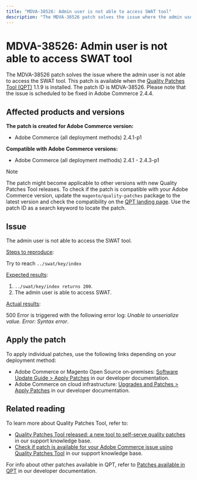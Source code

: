 ```yaml
---
title: "MDVA-38526: Admin user is not able to access SWAT tool"
description: "The MDVA-38526 patch solves the issue where the admin user is not able to access the SWAT tool. This patch is available when the [Quality Patches Tool (QPT)](https://experienceleague.adobe.com/docs/commerce-knowledge-base/kb/announcements/commerce-announcements/magento-quality-patches-released-new-tool-to-self-serve-quality-patches.html) 1.1.9 is installed. The patch ID is MDVA-38526. Please note that the issue is scheduled to be fixed in Adobe Commerce 2.4.4."
---
```


# MDVA-38526: Admin user is not able to access SWAT tool

The MDVA-38526 patch solves the issue where the admin user is not able to access the SWAT tool. This patch is available when the [Quality Patches Tool (QPT)](https://experienceleague.adobe.com/docs/commerce-knowledge-base/kb/announcements/commerce-announcements/magento-quality-patches-released-new-tool-to-self-serve-quality-patches.html) 1.1.9 is installed. The patch ID is MDVA-38526. Please note that the issue is scheduled to be fixed in Adobe Commerce 2.4.4.

## Affected products and versions

**The patch is created for Adobe Commerce version:**

* Adobe Commerce (all deployment methods) 2.4.1-p1

**Compatible with Adobe Commerce versions:**

* Adobe Commerce (all deployment methods) 2.4.1 - 2.4.3-p1

>[!NOTE]
>
>The patch might become applicable to other versions with new Quality Patches Tool releases. To check if the patch is compatible with your Adobe Commerce version, update the `magento/quality-patches` package to the latest version and check the compatibility on the [QPT landing page](https://devdocs.magento.com/quality-patches/tool.html#patch-grid). Use the patch ID as a search keyword to locate the patch.

## Issue

The admin user is not able to access the SWAT tool.

<u>Steps to reproduce</u>:

Try to reach `../swat/key/index`

<u>Expected results</u>:

1. `../swat/key/index returns 200`.
1. The admin user is able to access SWAT.

<u>Actual results</u>:

500 Error is triggered with the following error log: *Unable to unserialize value. Error: Syntax error*.

## Apply the patch

To apply individual patches, use the following links depending on your deployment method:

* Adobe Commerce or Magento Open Source on-premises: [Software Update Guide > Apply Patches](https://devdocs.magento.com/guides/v2.4/comp-mgr/patching/mqp.html) in our developer documentation.
* Adobe Commerce on cloud infrastructure: [Upgrades and Patches > Apply Patches](https://devdocs.magento.com/cloud/project/project-patch.html) in our developer documentation.

## Related reading

To learn more about Quality Patches Tool, refer to:

* [Quality Patches Tool released: a new tool to self-serve quality patches](https://experienceleague.adobe.com/docs/commerce-knowledge-base/kb/announcements/commerce-announcements/magento-quality-patches-released-new-tool-to-self-serve-quality-patches.html) in our support knowledge base.
* [Check if patch is available for your Adobe Commerce issue using Quality Patches Tool](https://support.magento.com/hc/en-us/articles/360047125252) in our support knowledge base.

For info about other patches available in QPT, refer to [Patches available in QPT](https://devdocs.magento.com/quality-patches/tool.html#patch-grid) in our developer documentation.